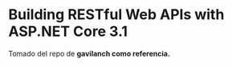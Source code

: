 # Building RESTful Web APIs with ASP.NET Core 3.1

Tomado del repo de <b>gavilanch<b/> como referencia.
  
 
